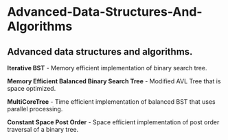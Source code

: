 # Advanced-Data-Structures-And-Algorithms
## Advanced data structures and algorithms.
**Iterative BST** - Memory efficient implementation of binary search tree.

**Memory Efficient Balanced Binary Search Tree** - Modified AVL Tree that is space optimized.

**MultiCoreTree** - Time efficient implementation of balanced BST that uses parallel processing.

**Constant Space Post Order** - Space efficient implementation of post order traversal of a binary tree.
